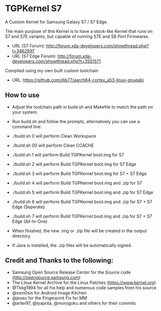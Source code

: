# TGPKernel S7

A Custom Kernel for Samsung Galaxy S7 / S7 Edge.

The main purpose of this Kernel is to have a stock-like Kernel that runs on S7 and S7E
variants, but capable of running S7E and S8 Port Firmwares.

* URL (S7 Forum): http://forum.xda-developers.com/showthread.php?t=3462897
* URL (S7 Edge Forum): http://forum.xda-developers.com/showthread.php?t=3501571


Compiled using my own built custom toolchain

* URL: https://github.com/djb77/aarch64-cortex_a53-linux-gnueabi

## How to use
- Adjust the toolchain path in build.sh and Makefile to match the path on your system. 
- Run build.sh and follow the prompts, alternatively you can use a command line:

-	./build.sh 0  will perform Clean Workspace
-	./build.sh 00 will perform Clean CCACHE
-	./build.sh 1  will perform Build TGPKernel boot.img for S7
-	./build.sh 2  will perform Build TGPKernel boot.img for S7 Edge
-	./build.sh 3  will perform Build TGPKernel boot.img for S7 + S7 Edge
-	./build.sh 4  will perform Build TGPKernel boot.img and .zip for S7
-	./build.sh 5  will perform Build TGPKernel boot.img and .zip for S7 Edge
-	./build.sh 6  will perform Build TGPKernel boot.img and .zip for S7 + S7 Edge (Seperate)
-	./build.sh 7  will perform Build TGPKernel boot.img and .zip for S7 + S7 Edge (All-In-One)

- When finished, the new .img or .zip file will be created in the output directory.
- If Java is installed, the .zip files will be automatically signed.


## Credit and Thanks to the following:
- Samsung Open Source Release Center for the Source code (http://opensource.samsung.com)
- The Linux Kernel Archive for the Linux Patches (https://www.kernel.org)
- @Tkkg1994 for all his help and numerous code samples from his source
- @osm0sis for Android Image Kitchen
- @jesec for the Fingerprint Fix for MM
- @arter97, @lyapota, @morogoku and others for their commits

